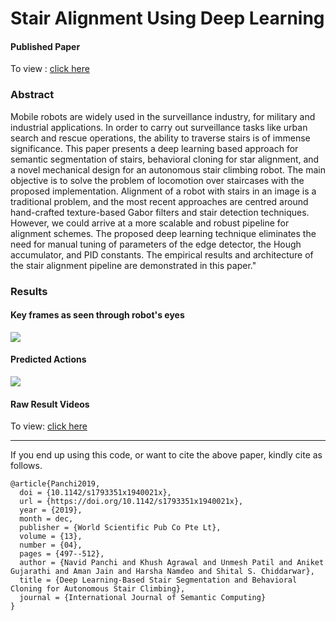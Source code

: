 # Stair Alignment Using Deep Learning
#### Published Paper 
To view : [click here](https://www.worldscientific.com/doi/abs/10.1142/S1793351X1940021X)

### Abstract
Mobile robots are widely used in the surveillance industry, for military and industrial applications. In order to carry out surveillance tasks like urban search and rescue operations, the ability to traverse stairs is of immense significance. This paper presents a deep learning based approach for semantic segmentation of stairs, behavioral cloning for star alignment, and a novel mechanical design for an autonomous stair climbing robot. The main objective is to solve the problem of locomotion over staircases with the proposed implementation. Alignment of a robot with stairs in an image is a traditional problem, and the most recent approaches are centred around hand-crafted texture-based Gabor filters and stair detection techniques. However, we could arrive at a more scalable and robust pipeline for alignment schemes. The proposed deep learning technique eliminates the need for manual tuning of parameters of the edge detector, the Hough accumulator, and PID constants. The empirical results and architecture of the stair alignment pipeline are demonstrated in this paper."

### Results
#### Key frames as seen through robot's eyes
![](https://user-images.githubusercontent.com/34411770/74923820-77ca5e00-53f7-11ea-98e8-fc5c1d169025.png)
#### Predicted Actions
![](https://user-images.githubusercontent.com/34411770/74923881-89ac0100-53f7-11ea-9f8b-030d230c99db.png)

####  Raw Result Videos
To view: [click here](https://www.youtube.com/playlist?list=PLflR-cYaxOGFrR4ejMU8Mt5ZF5mPCZNmv)

____

If you end up using this code, or want to cite the above paper, kindly cite as follows. 

```
@article{Panchi2019,
  doi = {10.1142/s1793351x1940021x},
  url = {https://doi.org/10.1142/s1793351x1940021x},
  year = {2019},
  month = dec,
  publisher = {World Scientific Pub Co Pte Lt},
  volume = {13},
  number = {04},
  pages = {497--512},
  author = {Navid Panchi and Khush Agrawal and Unmesh Patil and Aniket Gujarathi and Aman Jain and Harsha Namdeo and Shital S. Chiddarwar},
  title = {Deep Learning-Based Stair Segmentation and Behavioral Cloning for Autonomous Stair Climbing},
  journal = {International Journal of Semantic Computing}
}
```